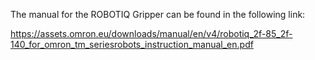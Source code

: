 The manual for the ROBOTIQ Gripper can be found in the following link:

https://assets.omron.eu/downloads/manual/en/v4/robotiq_2f-85_2f-140_for_omron_tm_seriesrobots_instruction_manual_en.pdf
